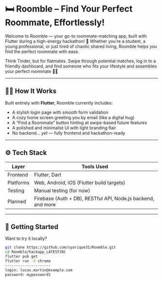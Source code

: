 # 🛏️ Roomble – Find Your Perfect Roommate, Effortlessly!

Welcome to Roomble — your go-to roommate-matching app, built with Flutter during a high-energy hackathon! 🎉 Whether you’re a student, a young professional, or just tired of chaotic shared living, Roomble helps you find the perfect roommate with ease.

Think Tinder, but for flatmates. Swipe through potential matches, log in to a friendly dashboard, and find someone who fits your lifestyle and assembles your perfect roommate 🧠📱

---

## 👩‍💻 How It Works

Built entirely with **Flutter**, Roomble currently includes:
-  A stylish login page with smooth form validation
-  A cozy home screen greeting you by email (like a digital hug)
-  A “Find a Roommate” button hinting at swipe-based future features
-  A polished and minimalist UI with light branding flair
-  No backend... *yet* — fully frontend and hackathon-ready

---

## ⚙️ Tech Stack

| Layer       | Tools Used               |
|-------------|---------------------------|
| Frontend | Flutter, Dart             |
| Platforms | Web, Android, iOS (Flutter build targets) |
| Testing  | Manual testing (for now)  |
| Planned  | Firebase (Auth + DB), RESTful API, Node.js backend, and more |

---

## 🚀 Getting Started

Want to try it locally?

```bash
git clone https://github.com/syarique31/Roomble.git
cd Roomble/hackapp_LATEST(N)
flutter pub get
flutter run -d chrome
---------------------
login: lucas.martin@example.com
password: mypassword1

